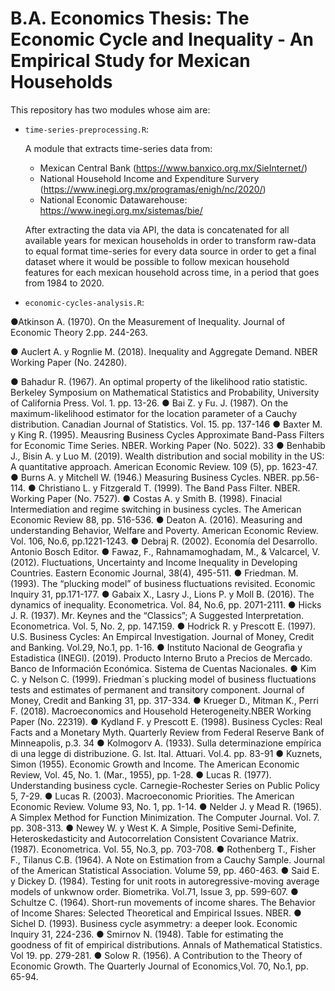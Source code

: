 # B.A. Economics Thesis: The Economic Cycle and Inequality - An Empirical Study for Mexican Households

This repository has two modules whose aim are:

* `time-series-preprocessing.R`: 

   A module that extracts time-series data from:
     - Mexican Central Bank (https://www.banxico.org.mx/SieInternet/)
     - National Household Income and Expenditure Survery (https://www.inegi.org.mx/programas/enigh/nc/2020/)
     - National Economic Datawarehouse: https://www.inegi.org.mx/sistemas/bie/
   
   After extracting the data via API, the data is concatenated for all available years for mexican households in order to transform raw-data to equal format time-series
   for every data source in order to get a final dataset where it would be possible to follow mexican household features for each mexican household across time, in a period that    goes from 1984 to 2020.  
   
     
* `economic-cycles-analysis.R`:




●Atkinson A. (1970). On the Measurement of Inequality. Journal of Economic
Theory 2.pp. 244-263.

● Auclert A. y Rognlie M. (2018). Inequality and Aggregate Demand. NBER
Working Paper (No. 24280).

● Bahadur R. (1967). An optimal property of the likelihood ratio statistic. Berkeley
Symposium on Mathematical Statistics and Probability, University of California
Press. Vol. 1. pp. 13-26.
● Bai Z. y Fu. J. (1987). On the maximum-likelihood estimator for the location
parameter of a Cauchy distribution. Canadian Journal of Statistics. Vol. 15. pp.
137-146
● Baxter M. y King R. (1995). Meausring Business Cycles Approximate Band-Pass
Filters for Economic Time Series. NBER. Working Paper (No. 5022).
33
● Benhabib J., Bisin A. y Luo M. (2019). Wealth distribution and social mobility in
the US: A quantitative approach. American Economic Review. 109 (5), pp. 1623-47.
● Burns A. y Mitchell W. (1946.) Measuring Business Cycles. NBER. pp.56-114.
● Christiano L. y Fitzgerald T. (1999). The Band Pass Filter. NBER. Working Paper
(No. 7527).
● Costas A. y Smith B. (1998). Finacial Intermediation and regime switching in
business cycles. The American Economic Review 88, pp. 516-536.
● Deaton A. (2016). Measuring and understanding Behavior, Welfare and Poverty.
American Economic Review. Vol. 106, No.6, pp.1221-1243.
● Debraj R. (2002). Economía del Desarrollo. Antonio Bosch Editor.
● Fawaz, F., Rahnamamoghadam, M., & Valcarcel, V. (2012). Fluctuations,
Uncertainty and Income Inequality in Developing Countries. Eastern Economic
Journal, 38(4), 495-511.
● Friedman. M. (1993). The “plucking model” of business fluctuations revisited.
Economic Inquiry 31, pp.171-177.
● Gabaix X., Lasry J., Lions P. y Moll B. (2016). The dynamics of inequality.
Econometrica. Vol. 84, No.6, pp. 2071-2111.
● Hicks J. R. (1937). Mr. Keynes and the “Classics”; A Suggested Interpretation.
Econometrica. Vol. 5, No. 2, pp. 147.159.
● Hodrick R. y Prescott E. (1997). U.S. Business Cycles: An Empircal Investigation.
Journal of Money, Credit and Banking. Vol.29, No.1, pp. 1-16.
● Instituto Nacional de Geografìa y Estadistica (INEGI). (2019). Producto Interno
Bruto a Precios de Mercado. Banco de Información Económica. Sistema de Cuentas
Nacionales.
● Kim C. y Nelson C. (1999). Friedman´s plucking model of business fluctuations
tests and estimates of permanent and transitory component. Journal of Money,
Credit and Banking 31, pp. 317-334.
● Krueger D., Mitman K., Perri F. (2018). Macroeconomics and Household
Heterogeneity.NBER Working Paper (No. 22319).
● Kydland F. y Prescott E. (1998). Business Cycles: Real Facts and a Monetary Myth.
Quarterly Review from Federal Reserve Bank of Minneapolis, p.3.
34
● Kolmogorv A. (1933). Sulla determinazione empírica di una legge di distribuzione.
G. Ist. Ital. Attuari. Vol.4. pp. 83-91
● Kuznets, Simon (1955). Economic Growth and Income. The American Economic
Review, Vol. 45, No. 1. (Mar., 1955), pp. 1-28.
● Lucas R. (1977). Understanding business cycle. Carnegie-Rochester Series on
Public Policy 5, 7-29.
● Lucas R. (2003). Macroeconomic Priorities. The American Economic Review.
Volume 93, No. 1, pp. 1-14.
● Nelder J. y Mead R. (1965). A Simplex Method for Function Minimization. The
Computer Journal. Vol. 7. pp. 308-313.
● Newey W. y West K. A Simple, Positive Semi-Definite, Heteroskedasticity and
Autocorrelation Consistent Covariance Matrix. (1987). Econometrica. Vol. 55,
No.3, pp. 703-708.
● Rothenberg T., Fisher F., Tilanus C.B. (1964). A Note on Estimation from a Cauchy
Sample. Journal of the American Statistical Association. Volume 59, pp. 460-463.
● Said E. y Dickey D. (1984). Testing for unit roots in autoregressive-moving average
models of unkwnow order. Biometrika. Vol.71, Issue 3, pp. 599-607.
● Schultze C. (1964). Short-run movements of income shares. The Behavior of
Income Shares: Selected Theoretical and Empirical Issues. NBER.
● Sichel D. (1993). Business cycle asymmetry: a deeper look. Economic Inquiry 31,
224-236.
● Smirnov N. (1948). Table for estimating the goodness of fit of empirical
distributions. Annals of Mathematical Statistics. Vol 19. pp. 279-281.
● Solow R. (1956). A Contribution to the Theory of Economic Growth. The Quarterly
Journal of Economics¸Vol. 70, No.1, pp. 65-94. 
